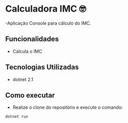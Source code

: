 # Calculadora IMC 🤓 

-Aplicação Console para cálculo do IMC.

## Funcionalidades

- Calcula o IMC

## Tecnologias Utilizadas

- dotnet 2.1

## Como executar

- Realize o clone do repositório e execute o comando: 

```
dotnet run
```